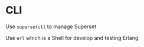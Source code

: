# CLI

Use `supersetctl` to manage Superset  

Use `erl` which is a Shell for develop and testing Erlang  